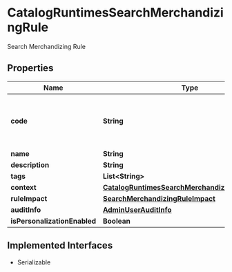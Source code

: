 

# CatalogRuntimesSearchMerchandizingRule

Search Merchandizing Rule

## Properties

| Name | Type | Description | Notes |
|------------ | ------------- | ------------- | -------------|
|**code** | **String** | Unique identifier. Will be generated if not provided. |  [optional] |
|**name** | **String** |  |  [optional] |
|**description** | **String** |  |  [optional] |
|**tags** | **List&lt;String&gt;** |  |  [optional] |
|**context** | [**CatalogRuntimesSearchMerchandizingRuleContext**](CatalogRuntimesSearchMerchandizingRuleContext.md) |  |  [optional] |
|**ruleImpact** | [**SearchMerchandizingRuleImpact**](SearchMerchandizingRuleImpact.md) |  |  [optional] |
|**auditInfo** | [**AdminUserAuditInfo**](AdminUserAuditInfo.md) |  |  [optional] |
|**isPersonalizationEnabled** | **Boolean** |  |  [optional] |


## Implemented Interfaces

* Serializable


